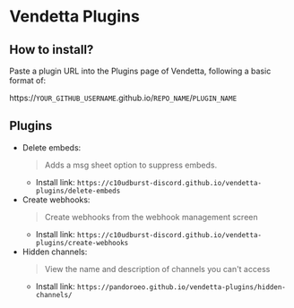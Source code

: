 # Vendetta Plugins
## How to install?
Paste a plugin URL into the Plugins page of Vendetta, following a basic format of:

https://`YOUR_GITHUB_USERNAME`.github.io/`REPO_NAME`/`PLUGIN_NAME`

## Plugins
<!-- plugins -->
- Delete embeds: 
    > Adds a msg sheet option to suppress embeds.
    - Install link: `https://c10udburst-discord.github.io/vendetta-plugins/delete-embeds`
- Create webhooks: 
    > Create webhooks from the webhook management screen
    - Install link: `https://c10udburst-discord.github.io/vendetta-plugins/create-webhooks`
- Hidden channels: 
    > View the name and description of channels you can't access
    - Install link: `https://pandoroeo.github.io/vendetta-plugins/hidden-channels/`
<!-- plugins -->
